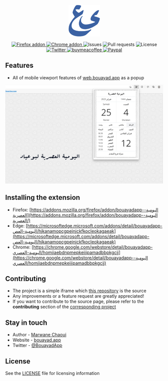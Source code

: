 <p align="center">
  <a href="https://www.bouayad.app" target="blank"><img src="./icon.png" width="100" alt="Bouayadapp" /></a>
</p>

<p align="center">
 
  <a href="https://addons.mozilla.org/firefox/addon/bouayadapp-اليومية-العصرية/">
    <img src="https://img.shields.io/amo/users/bouayadapp-اليومية-العصرية?label=Firefox%20Users&style=flat&logo=firefox" alt="Firefox addon">
  </a>
  <a href="https://chrome.google.com/webstore/detail/bouayadapp-اليومية-العصري/homjiaebdnpmepkeiiipamadbbpkgcij">
    <img src="https://img.shields.io/chrome-web-store/users/homjiaebdnpmepkeiiipamadbbpkgcij?label=Chrome%20Users&style=flat&logo=googlechrome" alt="Chrome addon">
  </a>
  
  <img src="https://img.shields.io/github/issues/moghwan/ext.bouayad.app?color=purple" alt="Issues">
  <img src="https://img.shields.io/github/issues-pr/moghwan/ext.bouayad.app?color=lightgrey" alt="Pull requests">
  <img src="https://img.shields.io/github/license/moghwan/ext.bouayad.app" alt="License">

  <a href="https://twitter.com/bouayadapp">
    <img src="https://img.shields.io/badge/@bouayadapp-follow-blue.svg?color=9cf" alt="Twitter">
  </a>
  <a href="https://www.buymeacoffee.com/moghwan">
    <img src="https://img.shields.io/badge/buymeacoffee-donate-yellow.svg" alt="buymeacoffee">
  </a>
  <a href="https://paypal.me/chaouimar1">
    <img src="https://img.shields.io/badge/Paypal-donate-navy.svg" alt="Paypal">
  </a>
</p>

## Features
- All of mobile viewport features of [web.bouayad.app](https://github.com/moghwan/web.bouayad.app) as a popup

<img src="./screenshot-edge.png" alt="Bouayadapp" />

## Installing the extension
- Firefox: [https://addons.mozilla.org/firefox/addon/bouayadapp-اليومية-العصرية](https://addons.mozilla.org/firefox/addon/bouayadapp-اليومية-العصرية/)
- Edge: [https://microsoftedge.microsoft.com/addons/detail/bouayadapp-اليومية-العص/hjkanamopcgpejnjckfkocleokagaeak](https://microsoftedge.microsoft.com/addons/detail/bouayadapp-اليومية-العص/hjkanamopcgpejnjckfkocleokagaeak)
- Chrome: [https://chrome.google.com/webstore/detail/bouayadapp-اليومية-العصري/homjiaebdnpmepkeiiipamadbbpkgcij](https://chrome.google.com/webstore/detail/bouayadapp-اليومية-العصري/homjiaebdnpmepkeiiipamadbbpkgcij)

## Contributing
- The project is a simple iframe which [this repository](https://web.bouayad.app) is the source
- Any improvements or a feature request are greatly appreciated!
- If you want to contribute to the source page, please refer to the **contributing** section of the [corresponding project](https://github.com/moghwan/web.bouayad.app#contributing)

## Stay in touch
* Author - [Marwane Chaoui](https://twitter.com/moghwan)
* Website - [bouayad.app](https://bouayad.app)
* Twitter - [@BouayadApp](https://twitter.com/bouayadapp)

## License
See the [LICENSE](./LICENSE) file for licensing information

